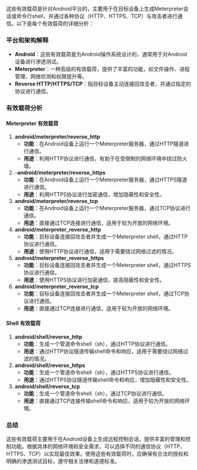 这些有效载荷是针对Android平台的，主要用于在目标设备上生成Meterpreter会话或命令行shell，并通过各种协议（HTTP、HTTPS、TCP）与攻击者进行通信。以下是每个有效载荷的详细分析：

### 平台和架构解释

- **Android**：这些有效载荷是为Android操作系统设计的，通常用于对Android设备进行渗透测试。
- **Meterpreter**：一种高级的有效载荷，提供了丰富的功能，如文件操作、进程管理、网络侦测和权限提升等。
- **Reverse HTTP/HTTPS/TCP**：指目标设备主动连接回攻击者，并通过指定的协议进行通信。

### 有效载荷分析

#### Meterpreter 有效载荷

1. **android/meterpreter/reverse_http**
   - **功能**：在Android设备上运行一个Meterpreter服务器，通过HTTP隧道进行通信。
   - **用途**：利用HTTP协议进行通信，有助于在受限制的网络环境中绕过防火墙。
2. -**android/meterpreter/reverse_https**
   - **功能**：在Android设备上运行一个Meterpreter服务器，通过HTTPS隧道进行通信。
   - **用途**：利用HTTPS协议进行加密通信，增加隐蔽性和安全性。
3. **android/meterpreter/reverse_tcp**
   - **功能**：在Android设备上运行一个Meterpreter服务器，通过TCP协议进行通信。
   - **用途**：直接通过TCP连接进行通信，适用于较为开放的网络环境。
4. **android/meterpreter_reverse_http**
   - **功能**：目标设备连接回攻击者并生成一个Meterpreter shell，通过HTTP协议进行通信。
   - **用途**：使用HTTP协议进行通信，适用于需要绕过网络过滤的情况。
5. **android/meterpreter_reverse_https**
   - **功能**：目标设备连接回攻击者并生成一个Meterpreter shell，通过HTTPS协议进行通信。
   - **用途**：使用HTTPS协议进行加密通信，提高隐蔽性和安全性。
6. **android/meterpreter_reverse_tcp**
   - **功能**：目标设备连接回攻击者并生成一个Meterpreter shell，通过TCP协议进行通信。
   - **用途**：直接通过TCP连接进行通信，适用于较为开放的网络环境。

#### Shell 有效载荷

1. **android/shell/reverse_http**
   - **功能**：生成一个管道命令shell（sh），通过HTTP协议进行通信。
   - **用途**：通过HTTP协议隧道传输shell命令和响应，适用于需要绕过网络过滤的情况。
2. **android/shell/reverse_https**
   - **功能**：生成一个管道命令shell（sh），通过HTTPS协议进行通信。
   - **用途**：通过HTTPS协议隧道传输shell命令和响应，增加隐蔽性和安全性。
3. **android/shell/reverse_tcp**
   - **功能**：生成一个管道命令shell（sh），通过TCP协议进行通信。
   - **用途**：直接通过TCP连接传输shell命令和响应，适用于较为开放的网络环境。

### 总结

这些有效载荷主要用于在Android设备上生成远程控制会话，提供丰富的管理和控制功能。根据具体的网络环境和安全需求，可以选择不同的通信协议（HTTP、HTTPS、TCP）以实现最佳效果。使用这些有效载荷时，应确保有合法的授权和明确的渗透测试目标，遵守相关法律和道德标准。